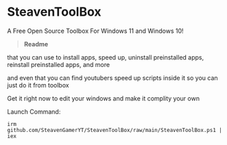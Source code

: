 # SteavenToolBox
A Free Open Source Toolbox For Windows 11 and Windows 10!


> **Readme**


that you can use to install apps, speed up, uninstall preinstalled apps, reinstall preinstalled apps, and more


and even that you can find youtubers speed up scripts inside it so you can just do it from toolbox


Get it right now to edit your windows and make it complity your own


Launch Command:

`irm github.com/SteavenGamerYT/SteavenToolBox/raw/main/SteavenToolBox.ps1 | iex`